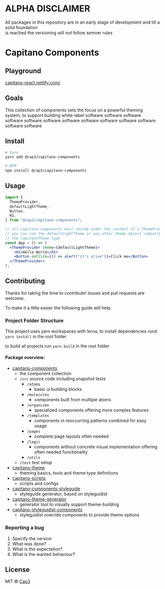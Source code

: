 # ALPHA DISCLAIMER

All packages in this repository are in an early stage of development and till a
solid foundation  
is reached the versioning will not follow semver rules

# Capitano Components

## Playground

[capitano-react.netlify.com/](https://capitano-react.netlify.com/)

## Goals

This collection of components sets the focus on a powerful theming system, to
support building white-label software software software software software
software software software software software software software software

## Install

```bash
# Yarn
yarn add @cap3/capitano-components

# NPM
npm install @cap3/capitano-components
```

## Usage

```jsx
import {
  ThemeProvider,
  defaultLightTheme,
  Button,
  H1,
} from "@cap3/capitano-components";

// all capitano-components must reside under the context of a ThemeProvider,
// you can use the defaultLightTheme or any other theme object compatible with
// the CapitanoTheme type
const App = () => (
  <ThemeProvider theme={defaultLightTheme}>
    <H1>Hello World</H1>
    <Button onClick={() => alert("it's alive")}>Click me</Button>
  </ThemeProvider>
);
```

## Contributing

Thanks for taking the time to contribute! Issues and pull requests are welcome.

To make it a little easier the following guide will help.

### Project Folder Structure

This project uses yarn workspaces with lerna, to install dependencies rund
`yarn install` in the root folder

to build all projects run `yarn build` in the root folder

#### Package overview:

- [capitano-components](https://github.com/Cap3/capitano-react/tree/master/packages/capitano-components)
  - the component collection
  - `/src` source code including snapshot tests
    - `/atoms`
      - basic ui building blocks
    - `/molecules`
      - components built from multiple atoms
    - `/organisms`
      - specialized components offering more complex features
    - `/templates`
      - components in reoccurring patterns combined for easy usage
    - `/pages`
      - complete page layouts often needed
    - `/logic`
      - components without concrete visual implementation offering often needed
        functionality
    - `/utils`
  - `/test` test setup
- [capitano-theme](https://github.com/Cap3/capitano-react/tree/master/packages/capitano-theme)
  - theming basics, tools and theme type definitions
- [capitano-scripts](https://github.com/Cap3/capitano-react/tree/master/packages/capitano-scripts)
  - scripts and configs
- [capitano-components-styleguide](https://github.com/Cap3/capitano-react/tree/master/packages/capitano-components-styleguide)
  - styleguide generator, based on styleguidist
- [capitano-theme-generator](https://github.com/Cap3/capitano-react/tree/master/packages/capitano-theme-generator)
  - generator tool to visually support theme-building
- [capitano-styleguidist-components](https://github.com/Cap3/capitano-react/tree/master/packages/capitano-styleguidist-components)
  - styleguidist override components to provide theme options

### Reporting a bug

1. Specify the version
2. What was done?
3. What is the expectation?
4. What is the wanted behaviour?

## License

MIT © [Cap3](https://github.com/cap3)
